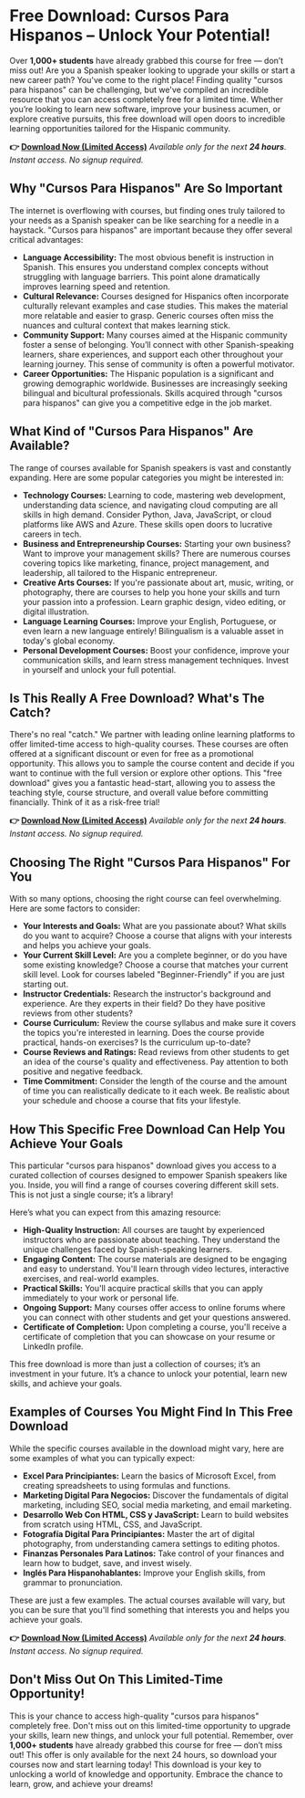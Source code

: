 # Free Download: Cursos Para Hispanos – Unlock Your Potential!

Over **1,000+ students** have already grabbed this course for free — don’t miss out! Are you a Spanish speaker looking to upgrade your skills or start a new career path? You've come to the right place! Finding quality "cursos para hispanos" can be challenging, but we've compiled an incredible resource that you can access completely free for a limited time. Whether you’re looking to learn new software, improve your business acumen, or explore creative pursuits, this free download will open doors to incredible learning opportunities tailored for the Hispanic community.

**👉 [Download Now (Limited Access)](https://udemywork.com/cursos-para-hispanos)**
_Available only for the next **24 hours**. Instant access. No signup required._

## Why "Cursos Para Hispanos" Are So Important

The internet is overflowing with courses, but finding ones truly tailored to your needs as a Spanish speaker can be like searching for a needle in a haystack. "Cursos para hispanos" are important because they offer several critical advantages:

*   **Language Accessibility:** The most obvious benefit is instruction in Spanish. This ensures you understand complex concepts without struggling with language barriers. This point alone dramatically improves learning speed and retention.
*   **Cultural Relevance:** Courses designed for Hispanics often incorporate culturally relevant examples and case studies. This makes the material more relatable and easier to grasp. Generic courses often miss the nuances and cultural context that makes learning stick.
*   **Community Support:** Many courses aimed at the Hispanic community foster a sense of belonging. You’ll connect with other Spanish-speaking learners, share experiences, and support each other throughout your learning journey. This sense of community is often a powerful motivator.
*   **Career Opportunities:** The Hispanic population is a significant and growing demographic worldwide. Businesses are increasingly seeking bilingual and bicultural professionals. Skills acquired through "cursos para hispanos" can give you a competitive edge in the job market.

## What Kind of "Cursos Para Hispanos" Are Available?

The range of courses available for Spanish speakers is vast and constantly expanding. Here are some popular categories you might be interested in:

*   **Technology Courses:** Learning to code, mastering web development, understanding data science, and navigating cloud computing are all skills in high demand. Consider Python, Java, JavaScript, or cloud platforms like AWS and Azure. These skills open doors to lucrative careers in tech.
*   **Business and Entrepreneurship Courses:** Starting your own business? Want to improve your management skills? There are numerous courses covering topics like marketing, finance, project management, and leadership, all tailored to the Hispanic entrepreneur.
*   **Creative Arts Courses:** If you're passionate about art, music, writing, or photography, there are courses to help you hone your skills and turn your passion into a profession. Learn graphic design, video editing, or digital illustration.
*   **Language Learning Courses:** Improve your English, Portuguese, or even learn a new language entirely! Bilingualism is a valuable asset in today's global economy.
*   **Personal Development Courses:** Boost your confidence, improve your communication skills, and learn stress management techniques. Invest in yourself and unlock your full potential.

## Is This Really A Free Download? What's The Catch?

There's no real "catch." We partner with leading online learning platforms to offer limited-time access to high-quality courses. These courses are often offered at a significant discount or even for free as a promotional opportunity. This allows you to sample the course content and decide if you want to continue with the full version or explore other options. This "free download" gives you a fantastic head-start, allowing you to assess the teaching style, course structure, and overall value before committing financially. Think of it as a risk-free trial!

**👉 [Download Now (Limited Access)](https://udemywork.com/cursos-para-hispanos)**
_Available only for the next **24 hours**. Instant access. No signup required._

## Choosing The Right "Cursos Para Hispanos" For You

With so many options, choosing the right course can feel overwhelming. Here are some factors to consider:

*   **Your Interests and Goals:** What are you passionate about? What skills do you want to acquire? Choose a course that aligns with your interests and helps you achieve your goals.
*   **Your Current Skill Level:** Are you a complete beginner, or do you have some existing knowledge? Choose a course that matches your current skill level. Look for courses labeled "Beginner-Friendly" if you are just starting out.
*   **Instructor Credentials:** Research the instructor's background and experience. Are they experts in their field? Do they have positive reviews from other students?
*   **Course Curriculum:** Review the course syllabus and make sure it covers the topics you're interested in learning. Does the course provide practical, hands-on exercises? Is the curriculum up-to-date?
*   **Course Reviews and Ratings:** Read reviews from other students to get an idea of the course's quality and effectiveness. Pay attention to both positive and negative feedback.
*   **Time Commitment:** Consider the length of the course and the amount of time you can realistically dedicate to it each week. Be realistic about your schedule and choose a course that fits your lifestyle.

## How This Specific Free Download Can Help You Achieve Your Goals

This particular "cursos para hispanos" download gives you access to a curated collection of courses designed to empower Spanish speakers like you. Inside, you will find a range of courses covering different skill sets. This is not just a single course; it’s a library!

Here’s what you can expect from this amazing resource:

*   **High-Quality Instruction:** All courses are taught by experienced instructors who are passionate about teaching. They understand the unique challenges faced by Spanish-speaking learners.
*   **Engaging Content:** The course materials are designed to be engaging and easy to understand. You'll learn through video lectures, interactive exercises, and real-world examples.
*   **Practical Skills:** You'll acquire practical skills that you can apply immediately to your work or personal life.
*   **Ongoing Support:** Many courses offer access to online forums where you can connect with other students and get your questions answered.
*   **Certificate of Completion:** Upon completing a course, you'll receive a certificate of completion that you can showcase on your resume or LinkedIn profile.

This free download is more than just a collection of courses; it’s an investment in your future. It’s a chance to unlock your potential, learn new skills, and achieve your goals.

## Examples of Courses You Might Find In This Free Download

While the specific courses available in the download might vary, here are some examples of what you can typically expect:

*   **Excel Para Principiantes:** Learn the basics of Microsoft Excel, from creating spreadsheets to using formulas and functions.
*   **Marketing Digital Para Negocios:** Discover the fundamentals of digital marketing, including SEO, social media marketing, and email marketing.
*   **Desarrollo Web Con HTML, CSS y JavaScript:** Learn to build websites from scratch using HTML, CSS, and JavaScript.
*   **Fotografía Digital Para Principiantes:** Master the art of digital photography, from understanding camera settings to editing photos.
*   **Finanzas Personales Para Latinos:** Take control of your finances and learn how to budget, save, and invest wisely.
*   **Inglés Para Hispanohablantes:** Improve your English skills, from grammar to pronunciation.

These are just a few examples. The actual courses available will vary, but you can be sure that you'll find something that interests you and helps you achieve your goals.

**👉 [Download Now (Limited Access)](https://udemywork.com/cursos-para-hispanos)**
_Available only for the next **24 hours**. Instant access. No signup required._

## Don't Miss Out On This Limited-Time Opportunity!

This is your chance to access high-quality "cursos para hispanos" completely free. Don't miss out on this limited-time opportunity to upgrade your skills, learn new things, and unlock your full potential. Remember, over **1,000+ students** have already grabbed this course for free — don’t miss out! This offer is only available for the next 24 hours, so download your courses now and start learning today! This download is your key to unlocking a world of knowledge and opportunity. Embrace the chance to learn, grow, and achieve your dreams!
